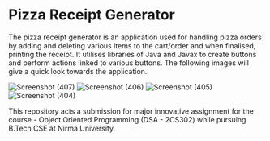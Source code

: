 # Pizza Receipt Generator
The pizza receipt generator is an application used for handling pizza orders by adding and deleting various items to the cart/order and when finalised, printing the receipt. It utilises libraries of Java and Javax to create buttons and perform actions linked to various buttons. The following images will give a quick look towards the application.

![Screenshot (407)](https://github.com/user-attachments/assets/a7897cb8-8392-45e6-bd74-eba39b539e1c)
![Screenshot (406)](https://github.com/user-attachments/assets/cd454582-e294-4e55-a874-33347a074bb4)
![Screenshot (405)](https://github.com/user-attachments/assets/744efc91-3910-4d0c-897f-37f3d15d6527)
![Screenshot (404)](https://github.com/user-attachments/assets/1b741028-03f6-4b42-8f22-80f6d21d0fb5)

This repository acts a submission for major innovative assignment for the course - Object Oriented Programming (DSA - 2CS302) while pursuing B.Tech CSE at Nirma University.
